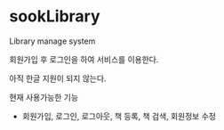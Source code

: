 sookLibrary
===========

Library manage system

회원가입 후 로그인을 하여 서비스를 이용한다.

아직 한글 지원이 되지 않는다.

현재 사용가능한 기능
 - 회원가입, 로그인, 로그아웃, 책 등록, 책 검색, 회원정보 수정
